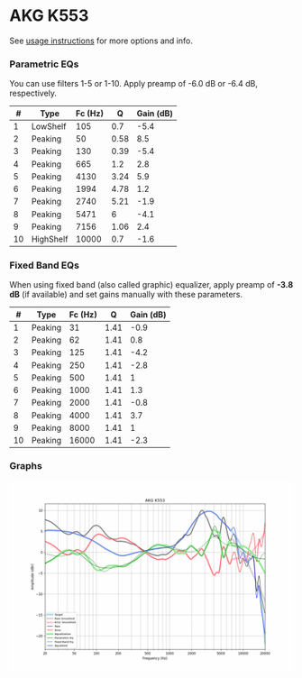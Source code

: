 # AKG K553
See [usage instructions](https://github.com/jaakkopasanen/AutoEq#usage) for more options and info.

### Parametric EQs
You can use filters 1-5 or 1-10. Apply preamp of -6.0 dB or -6.4 dB, respectively.

|   # | Type      |   Fc (Hz) |    Q |   Gain (dB) |
|-----|-----------|-----------|------|-------------|
|   1 | LowShelf  |       105 | 0.7  |        -5.4 |
|   2 | Peaking   |        50 | 0.58 |         8.5 |
|   3 | Peaking   |       130 | 0.39 |        -5.4 |
|   4 | Peaking   |       665 | 1.2  |         2.8 |
|   5 | Peaking   |      4130 | 3.24 |         5.9 |
|   6 | Peaking   |      1994 | 4.78 |         1.2 |
|   7 | Peaking   |      2740 | 5.21 |        -1.9 |
|   8 | Peaking   |      5471 | 6    |        -4.1 |
|   9 | Peaking   |      7156 | 1.06 |         2.4 |
|  10 | HighShelf |     10000 | 0.7  |        -1.6 |

### Fixed Band EQs
When using fixed band (also called graphic) equalizer, apply preamp of **-3.8 dB** (if available) and set gains manually with these parameters.

|   # | Type    |   Fc (Hz) |    Q |   Gain (dB) |
|-----|---------|-----------|------|-------------|
|   1 | Peaking |        31 | 1.41 |        -0.9 |
|   2 | Peaking |        62 | 1.41 |         0.8 |
|   3 | Peaking |       125 | 1.41 |        -4.2 |
|   4 | Peaking |       250 | 1.41 |        -2.8 |
|   5 | Peaking |       500 | 1.41 |         1   |
|   6 | Peaking |      1000 | 1.41 |         1.3 |
|   7 | Peaking |      2000 | 1.41 |        -0.8 |
|   8 | Peaking |      4000 | 1.41 |         3.7 |
|   9 | Peaking |      8000 | 1.41 |         1   |
|  10 | Peaking |     16000 | 1.41 |        -2.3 |

### Graphs
![](./AKG%20K553.png)
